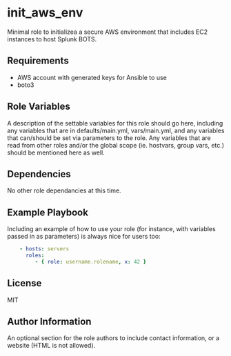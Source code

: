 init_aws_env
============

Minimal role to initializea a secure AWS environment that includes EC2 instances
to host Splunk BOTS.

Requirements
------------

- AWS account with generated keys for Ansible to use
- boto3

Role Variables
--------------

A description of the settable variables for this role should go here, including any variables that are in defaults/main.yml, vars/main.yml, and any variables that can/should be set via parameters to the role. Any variables that are read from other roles and/or the global scope (ie. hostvars, group vars, etc.) should be mentioned here as well.

Dependencies
------------

No other role dependancies at this time.

Example Playbook
----------------

Including an example of how to use your role (for instance, with variables passed in as parameters) is always nice for users too:
```yaml
    - hosts: servers
      roles:
         - { role: username.rolename, x: 42 }
```

License
-------

MIT

Author Information
------------------

An optional section for the role authors to include contact information, or a website (HTML is not allowed).

